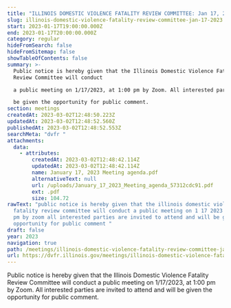 ```yaml
---
title: "ILLINOIS DOMESTIC VIOLENCE FATALITY REVIEW COMMITTEE: Jan 17, 2023"
slug: illinois-domestic-violence-fatality-review-committee-jan-17-2023
start: 2023-01-17T19:00:00.000Z
end: 2023-01-17T20:00:00.000Z
category: regular
hideFromSearch: false
hideFromSitemap: false
showTableOfContents: false
summary: >-
  Public notice is hereby given that the Illinois Domestic Violence Fatality
  Review Committee will conduct

  a public meeting on 1/17/2023, at 1:00 pm by Zoom. All interested parties are invited to attend and will

  be given the opportunity for public comment.
section: meetings
createdAt: 2023-03-02T12:48:50.223Z
updatedAt: 2023-03-02T12:48:52.560Z
publishedAt: 2023-03-02T12:48:52.553Z
searchMeta: "dvfr "
attachments:
  data:
    - attributes:
        createdAt: 2023-03-02T12:48:42.114Z
        updatedAt: 2023-03-02T12:48:42.114Z
        name: January 17, 2023 Meeting agenda.pdf
        alternativeText: null
        url: /uploads/January_17_2023_Meeting_agenda_57312cdc91.pdf
        ext: .pdf
        size: 104.72
rawText: "public notice is hereby given that the illinois domestic violence
  fatality review committee will conduct a public meeting on 1 17 2023 at 1 00
  pm by zoom all interested parties are invited to attend and will be given the
  opportunity for public comment "
draft: false
year: 2023
navigation: true
path: /meetings/illinois-domestic-violence-fatality-review-committee-jan-17-2023
url: https://dvfr.illinois.gov/meetings/illinois-domestic-violence-fatality-review-committee-jan-17-2023
---
```


Public notice is hereby given that the Illinois Domestic Violence Fatality Review Committee will conduct
a public meeting on 1/17/2023, at 1:00 pm by Zoom. All interested parties are invited to attend and will
be given the opportunity for public comment.
